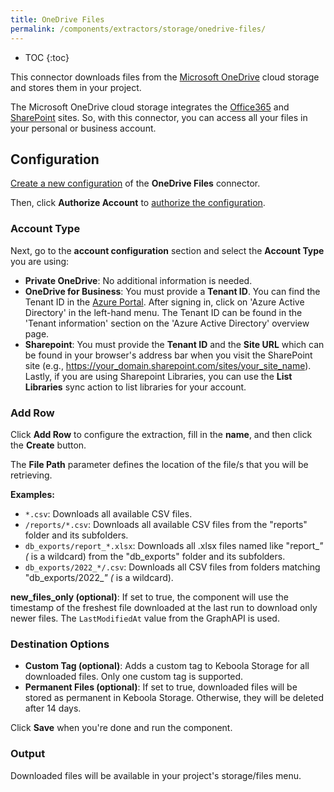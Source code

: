 ```yaml
---
title: OneDrive Files
permalink: /components/extractors/storage/onedrive-files/
---
```


* TOC
{:toc}

This connector downloads files from the [Microsoft OneDrive](https://www.microsoft.com/en-us/microsoft-365/onedrive/online-cloud-storage) cloud storage and stores them in your project.

The Microsoft OneDrive cloud storage integrates the [Office365](https://www.office.com/) and [SharePoint](https://www.microsoft.com/en-us/microsoft-365/sharepoint/collaboration) sites. 
So, with this connector, you can access all your files in your personal or business account.

## Configuration
[Create a new configuration](/components/#creating-component-configuration) of the **OneDrive Files** connector.  

Then, click **Authorize Account** to [authorize the configuration](/components/#authorization).

### Account Type
Next, go to the **account configuration** section and select the **Account Type** you are using:

- **Private OneDrive**: No additional information is needed. 
- **OneDrive for Business**: You must provide a **Tenant ID**. You can find the Tenant ID in the [Azure Portal](https://portal.azure.com/#home). After signing in, click on 'Azure Active Directory' in the left-hand menu. The Tenant ID can be found in the 'Tenant information' section on the 'Azure Active Directory' overview page.
- **Sharepoint**: You must provide the **Tenant ID** and the **Site URL** which can be found in your browser's address bar when you visit the SharePoint site (e.g., https://your_domain.sharepoint.com/sites/your_site_name). Lastly, if you are using Sharepoint Libraries, you can use the **List Libraries** sync action to list libraries for your account.

### Add Row
Click **Add Row** to configure the extraction, fill in the **name**, and then click the **Create** button.  

The **File Path** parameter defines the location of the file/s that you will be retrieving.

**Examples:** 
- `*.csv`: Downloads all available CSV files.
- `/reports/*.csv`: Downloads all available CSV files from the "reports" folder and its subfolders.
- `db_exports/report_*.xlsx`: Downloads all .xlsx files named like "report_*" (* is a wildcard) from the "db_exports" folder and its subfolders.
- `db_exports/2022_*/.csv`: Downloads all CSV files from folders matching "db_exports/2022_*" (* is a wildcard).

**new_files_only (optional)**: If set to true, the component will use the timestamp of the freshest file downloaded at the last run to download only newer files. The `LastModifiedAt` value from the GraphAPI is used.

### Destination Options

- **Custom Tag (optional)**: Adds a custom tag to Keboola Storage for all downloaded files. Only one custom tag is supported.
- **Permanent Files (optional)**: If set to true, downloaded files will be stored as permanent in Keboola Storage. Otherwise, they will be deleted after 14 days.

Click **Save** when you're done and run the component.

### Output
Downloaded files will be available in your project's storage/files menu.
